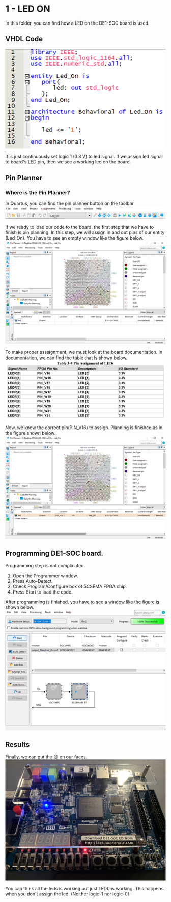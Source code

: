 # 1 - LED ON
In this folder, you can find how a LED on the DE1-SOC board is used.


## VHDL Code

![VHDL Code](1-LED_ON/led_on_code.png)

It is just continuously set logic 1 (3.3 V) to led signal. If we assign led signal to board's LED pin, then we see a working led on the board.

## Pin Planner
### Where is the Pin Planner?
In Quartus, you can find the pin planner button on the toolbar.
![Quartus Toolbar](assest/Pin%20Planner_Logo.png)

If we ready to load our code to the board, the first step that we have to finish is pin planning. In this step, we will assign in and out pins of our entity (Led_On). 
You have to see an empty window like the figure below.
![Default Pin Planner Window](1-LED_ON/Pin_Planner1.png)

To make proper asssignment, we must look at the board documentation. In documentation, we can find the table that is shown below.
![Pinout Table](assest/led_pin_table.png)

Now, we know the correct pin(PIN_V16) to assign. Planning is finished as in the figure shown below.
![Pin Planner - Finished](1-LED_ON/Pin_Planner2.png)

## Programming DE1-SOC board.
Programming step is not complicated. 

1. Open the Programmer window.
2. Press Auto-Detect.
3. Check Program/Configure box of 5CSEMA FPGA chip.
4. Press Start to load the code.

After programming is finished, you have to see a window like the figure is shown below. 
![Programmer](1-LED_ON/Programmer2.png)

## Results
Finally, we can put the :blush: on our faces. 
![Result](1-LED_ON/led_on.JPG)

You can think all the leds is working but just LED0 is working. This happens when you don't assign the led. (Neither logic-1 nor logic-0)





